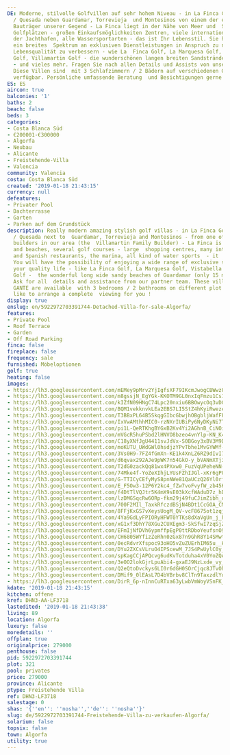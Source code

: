 ```yaml
---
DE: Moderne, stilvolle Golfvillen auf sehr hohem Niveau - in La Finca Golf / Algorfa
  / Quesada neben Guardamar, Torrevieja  und Montesinos von einem der erfahrensten
  Bauträger unserer Gegend - La Finca liegt in der Nähe von Meer und  Stränden, mehreren
  Golfplätzen - großen Einkaufsmöglichkeiten Zentren, viele internationale und spanische  Restaurants,
  der Jachthafen, alle Wassersportarten - das ist Ihr Lebensstil. Sie haben die Möglichkeit,
  ein breites  Spektrum an exklusiven Dienstleistungen in Anspruch zu nehmen, um Ihre
  Lebensqualität zu verbessern - wie La  Finca Golf, La Marquesa Golf, Vistabella
  Golf, Villamartin Golf - die wunderschönen langen breiten Sandstrände von  Guardamar
  - und vieles mehr. Fragen Sie nach allen Details und Assists von unserem Partnerteam.
  Diese Villen sind  mit 3 Schlafzimmern / 2 Bädern auf verschiedenen Grundstücksgrößen
  verfügbar. Persönliche umfassende Beratung  und Besichtigungen gerne und jederzeit.
ES: ES
aircon: true
balconies: '1'
baths: 2
beach: false
beds: 3
categories:
- Costa Blanca Süd
- €200001-€300000
- Algorfa
- Neubau
- Alicante
- Freistehende-Villa
- Valencia
community: Valencia
costa: Costa Blanca Süd
created: '2019-01-18 21:43:15'
currency: null
defeatures:
- Privater Pool
- Dachterrasse
- Garten
- Parken auf dem Grundstück
description: Really modern amazing stylish golf villas - in La Finca Golf / Algorfa
  / Quesada next to  Guardamar, Torrevieja and Montesinos - from one of the best experienced
  builders in our area (the  Villamartin Family Builder) - La Finca is near to sea
  and beaches, several golf courses - large  shopping centres, many international
  and Spanish restaurants, the marina, all kind of water sports  - it !s your lifestyle.
  You will have the possibility of enjoying a wide range of exclusive services to  improve
  your quality life - like La Finca Golf, La Marquesa Golf, Vistabella Golf, Villamartin
  Golf -  the wonderful long wide sandy beaches of Guardamar (only 15 min) - and more.
  Ask for all  details and assistance from our partner team. These villas NAMUR and
  GANTE are available  with 3 bedrooms / 2 bathrooms on different plot sizes. We would
  like to arrange a complete  viewing for you !
display: true
enslug: en/5922972703391744-Detached-Villa-for-sale-Algorfa/
features:
- Private Pool
- Roof Terrace
- Garden
- Off Road Parking
finca: false
fireplace: false
frequency: sale
furnished: Möbeloptionen
golf: true
heating: false
images:
- https://lh3.googleusercontent.com/mEMey9pMrv2YjIgfsXF79IKcmJwogCBWwzUHAYNf9z8DwAMMduXC7FFcUeoaQgiGFrPXw1YDyULIo-0CEY6xHQ=w640-rj-e30-l100
- https://lh3.googleusercontent.com/m8gssjN_EgYGk-KKOTM9GL0nxIqFmzu1Cs1rTU7YSbn72uQu5EYBTuJi82TUsaZymtkDSUiKAU6s56EiRGA=w640-rj-e30-l100
- https://lh3.googleusercontent.com/kIZfN09HNgC74Lpc20nxiu6BBOwycOq3vD0c9KNR1x4AFcw0HsfR0nEXJ1AzX_YUICsjKPOB9umU1q4Gafrb=w640-rj-e30-l100
- https://lh3.googleusercontent.com/BQM1vekknvkLEa2EBS7LI5StZ4hKyiRweze-sg620P1Ucz021FMzj7Kyg6veMZDoXQnYsA9toPFtDV2A1Toueg=w640-rj-e30-l100
- https://lh3.googleusercontent.com/T3BBxPL64B5SkqgGIbcGbwjhOBgbljWafFFkUs9waIJJRCgMlN19OPgJUOa9V0vuHA6dvvzVEd_7DHqFo39C=w640-rj-e30-l100
- https://lh3.googleusercontent.com/IxVwAMthhMIC0-rzNXrIUBiPy6NyDKyNi7TR0Ms45UxApNc92JHJRnH7BU1wa1f5mVKwhoTWf8t7PhgttLR2=w640-rj-e30-l100
- https://lh3.googleusercontent.com/pi1L-QeRTKhgBYGxB2Kv4Yi2AGhnB_CiNOiaHaiDZWDb1gYGbmjVO2mS3GF_Yy31Tu0DWA_aQxwMVYYx51k=w640-rj-e30-l100
- https://lh3.googleusercontent.com/mVGcR5huPSbd2lHNVO8bzeo4vnYlp-KN_K4fb9bX_CZ8BPQ6PDSqExoQjuJF3EaaDyS5yM4RwBZBLk5pGjHI=w640-rj-e30-l100
- https://lh3.googleusercontent.com/C18yXNfJgU4411svJdVx-S0BGoy3xBV3M9DwxYSFLW5Ut-ByliNvXKYBT5J823vuTssOW6BZf9z63_QQsm-k=w640-rj-e30-l100
- https://lh3.googleusercontent.com/moKUTU_UWdGWl0hsdjzYPvTbhe1MvGYWMf-fn4BKK6r5qnwATW8y587hitc0Y0Kt_LLOKBZOhcOv0xWcEiAzFQ=w640-rj-e30-l100
- https://lh3.googleusercontent.com/3Vs0H9-7FZ4fGmXn-KE1k4XnLZ6RZ9dIvI73ik8-lnoNBmmEgJnWnicxfo7BG7I_rLcsM3xQd4tNGYfB8N5I=w640-rj-e30-l100
- https://lh3.googleusercontent.com/d6qvax292AJe9pWK7n54GkO-y_bVANmXTj3kXiCuaizXc88z0bDb6AJkxYr4-ndezTZws8RXjmd31qHFmBYa=w640-rj-e30-l100
- https://lh3.googleusercontent.com/T2dG0zackQq81wx4PXxw0_FuzVqUPeheNN-oAzd6GYcqfkDziB6l100IRWpvsjR4697YRrhefEATUvKOWgsH=w640-rj-e30-l100
- https://lh3.googleusercontent.com/74Mke4f-YoZeXIhjLYUsFZhIJGl-xKr6gPUfq-vrJwVT2Y86EfE5yw_NDjgwVorJv2RX1zbTi5eF0DX5U47Mlg=w640-rj-e30-l100
- https://lh3.googleusercontent.com/G-TTICyCEfyMyS8pnNWe81QaUCzQ26Yl0rf-8zaB1Qxgm5shmYwKYB8fMe0D6wKZHpX6h8Z4FwfgNRZwuy4A=w640-rj-e30-l100
- https://lh3.googleusercontent.com/E_F5Ow3-12P6Y2kc4_fZw7voFvyfW_zb45KoFMRqm-JwQ01dHjtqybwECO1L8IXncLQ1RolL277oD_7IzVO7=w640-rj-e30-l100
- https://lh3.googleusercontent.com/f4DtTlVQJtr5K4mX9sE03kXcfWAduD7z_hDzdRPru7TVHZKP8a1bGeKpt-oPy-nVPNqhcguJRIZkzCEGC2o3=w640-rj-e30-l100
- https://lh3.googleusercontent.com/lzDMGSqcRw6ORp-fkm29j49fuCJimZibh_urDsBrze41BaoSq3s8mYn_IxN3ZDzYbL_7jmEopABEuOdGXVHO=w640-rj-e30-l100
- https://lh3.googleusercontent.com/700F2MIl_TaxkRfczdBSjN4BDt1CcGOA_CMTSLyf_sko86upkh2p2ipkOqDkjTihfUI5KFhCFbnZqN5RGnE=w640-rj-e30-l100
- https://lh3.googleusercontent.com/8FFjKxGS7vXeysUogM_QV-vcF8675ot1zqjNA-AozJYwCcgws_K2JnX8xyYQv1BObAIuSSgu7Xl59h8CPdrj=w640-rj-e30-l100
- https://lh3.googleusercontent.com/4Ya9GdLyFPIORyHFWT0YTKs8dXaVgUn_j_hKQWuIO54MJZngkdIljKR82ZGItECH96Sf-8YwJB09Eeq1hW54jA=w640-rj-e30-l100
- https://lh3.googleusercontent.com/xG1xf3DhY78XGu2CUXEgm3-SkSfwI7zqSjZFdUK_2JVfOXdarRNEFss04dYdKMjzOQhhy6hl1WWjQ-jZ1F7b=w640-rj-e30-l100
- https://lh3.googleusercontent.com/EFmIjNfDVh6ypmffpEgP0ttRDboYeufsnO9ydVSvaaKJtJaYbhrDkXsksjVjJQLhEN7vCFi_4K0CVJuTeBnj=w640-rj-e30-l100
- https://lh3.googleusercontent.com/CH6805WYfizZeRhn0zGx87n9GhR8Y14SMwtU01kIDzit0eciSiPJS3bSwMlBfGFPCManYUb5jrDXx9tQ8K8=w640-rj-e30-l100
- https://lh3.googleusercontent.com/0ecRdvrXfspoc93oHO5vZuZUErhIM65u__HZJ5Veb_oIRoKtPsOq8pC3ktvb7b2DslaR_7sEPjY-Ice3r-o=w640-rj-e30-l100
- https://lh3.googleusercontent.com/DYu2ZXCsVLruO4IPScewM_7JS4PwUylC0y_eJdYZcpFbFxtWLGG69a9pQ9yqYl8qbFEQOF_AGjHOEyaeOS9I=w640-rj-e30-l100
- https://lh3.googleusercontent.com/spKagCCjAPQcvg6udKvTotduha4xV0YoZQALa3GvGjvcaYJYavmtPLvn3J565bZBieFcT_gfG5b2OeiPxqX4=w640-rj-e30-l100
- https://lh3.googleusercontent.com/3eOO2lokGjrLpuAbi4-gxaEJ9NzLxde_vy_hi9mPuUreq5RB0YIKqAEWvtbx0oRUpkisd8pq-4Egd_03gWQh=w640-rj-e30-l100
- https://lh3.googleusercontent.com/Q2eQtoDvckys6LI0r6dGH0SOrCjqc8JTvOhQDVGlYSyLXf7AMAsBNX80CW1tUfYfSUMTut2gxZrkFYD8qiU=w640-rj-e30-l100
- https://lh3.googleusercontent.com/DMif9_0lEAsL7D4bVBrbv8ClTn9TaxzdlYqQEmDQcM22O51fcKPKw9EhxUFGT3wKE4jDK-rePNtduRK-ZTdt=w640-rj-e30-l100
- https://lh3.googleusercontent.com/DirR_6p-nInnCuRTxa63yLwbVmWoyVSnFK_J5V8RFDEorhfX5_Sgj41UMEDYJiRKiJipZimRbT2sHYXfqjM2=w640-rj-e30-l100
kdate: '2019-01-18 21:43:15'
kitchen: offene
kref: DHN3-AA-LF3718
lastedited: '2019-01-18 21:43:38'
living: 89
location: Algorfa
luxury: false
moredetails: ''
offplan: true
originalprice: 279000
penthouse: false
pid: 5922972703391744
plot: 321
pool: privates
price: 279000
province: Alicante
ptype: Freistehende Villa
ref: DHN3-LF3718
salestage: 0
shas: '{''en'': ''nosha'',''de'': ''nosha''}'
slug: de/5922972703391744-Freistehende-Villa-zu-verkaufen-Algorfa/
solarium: false
topsix: false
town: Algorfa
utility: true
---
```

